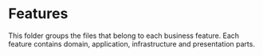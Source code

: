# Features
This folder groups the files that belong to each business feature.
Each feature contains domain, application, infrastructure and presentation parts.
